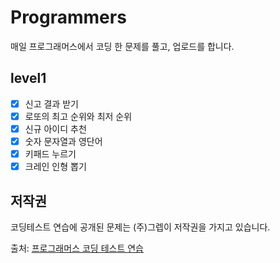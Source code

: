 # Programmers
매일 프로그래머스에서 코딩 한 문제를 풀고, 업로드를 합니다.

## level1
- [x] 신고 결과 받기
- [x] 로또의 최고 순위와 최저 순위
- [x] 신규 아이디 추천
- [x] 숫자 문자열과 영단어
- [x] 키패드 누르기  
- [x] 크레인 인형 뽑기

## 저작권
코딩테스트 연습에 공개된 문제는 (주)그렙이 저작권을 가지고 있습니다.

출처: [프로그래머스 코딩 테스트 연습](https://programmers.co.kr/)
